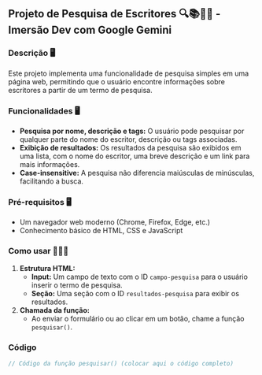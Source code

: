 ## Projeto de Pesquisa de Escritores 🔍📚✍🏻 - Imersão Dev com Google Gemini 

### Descrição 🖥️
Este projeto implementa uma funcionalidade de pesquisa simples em uma página web, permitindo que o usuário encontre informações sobre escritores a partir de um termo de pesquisa.

### Funcionalidades 🖥️
* **Pesquisa por nome, descrição e tags:** O usuário pode pesquisar por qualquer parte do nome do escritor, descrição ou tags associadas.
* **Exibição de resultados:** Os resultados da pesquisa são exibidos em uma lista, com o nome do escritor, uma breve descrição e um link para mais informações.
* **Case-insensitive:** A pesquisa não diferencia maiúsculas de minúsculas, facilitando a busca.

### Pré-requisitos 🖥️
* Um navegador web moderno (Chrome, Firefox, Edge, etc.)
* Conhecimento básico de HTML, CSS e JavaScript

### Como usar 🧑🏻‍💻
1. **Estrutura HTML:**
   * **Input:** Um campo de texto com o ID `campo-pesquisa` para o usuário inserir o termo de pesquisa.
   * **Seção:** Uma seção com o ID `resultados-pesquisa` para exibir os resultados.
2. **Chamada da função:**
   * Ao enviar o formulário ou ao clicar em um botão, chame a função `pesquisar()`.

### Código
```javascript
// Código da função pesquisar() (colocar aqui o código completo)
